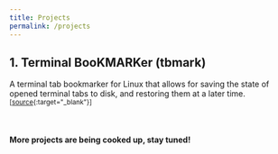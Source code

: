 ```yaml
---
title: Projects
permalink: /projects
---
```

## 1. Terminal BooKMARKer (tbmark)
A terminal tab bookmarker for Linux that allows for saving the state of opened terminal tabs to disk, and restoring them at a later time. <small>[[source](https://github.com/eehs/tbmark){:target="_blank"}]</small>

<br>

<h4>More projects are being cooked up, stay tuned!</h4>
